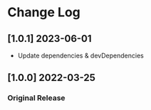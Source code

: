 # Change Log

## [1.0.1] 2023-06-01

- Update dependencies & devDependencies

## [1.0.0] 2022-03-25

### Original Release
